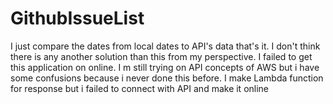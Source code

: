 # GithubIssueList

I just compare the dates from local dates to API's data that's it. 
I don't think there is any another solution than this from my perspective.
I failed to get this application on online. I m still trying on API concepts of AWS but i have some confusions because i never done this before. 
I make Lambda function for response but i failed to connect with API and make it online
